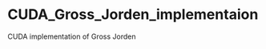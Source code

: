 CUDA_Gross_Jorden_implementaion
===============================

CUDA implementation of Gross Jorden
